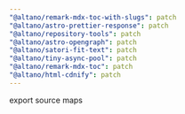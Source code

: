 ```yaml
---
"@altano/remark-mdx-toc-with-slugs": patch
"@altano/astro-prettier-response": patch
"@altano/repository-tools": patch
"@altano/astro-opengraph": patch
"@altano/satori-fit-text": patch
"@altano/tiny-async-pool": patch
"@altano/remark-mdx-toc": patch
"@altano/html-cdnify": patch
---
```


export source maps
